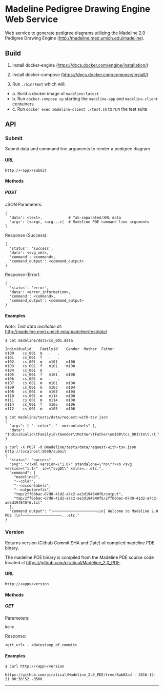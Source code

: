 # Madeline Pedigree Drawing Engine Web Service

Web service to generate pedigree diagrams utilizing the
Madeline 2.0 Pedigree Drawing Engine (http://madeline.med.umich.edu/madeline).

## Build

1. Install docker-engine (https://docs.docker.com/engine/installation/)

2. Install docker-compose (https://docs.docker.com/compose/install/)

3. Run `./bin/test` which will:
  - a. Build a docker image of `madeline:latest`
  - b. Run `docker-compose up` starting the `madeline-app` and `madeline-client` containers
  - c. Run `docker exec madeline-client ./test.sh` to run the test suite

## API

### Submit

Submit data and command line arguments to render a pedigree diagram

#### URL

    http://<app>/submit

#### Methods

##### POST

JSON Parameters:

    {
      'data': <text>,            # Tab-separated/XML data
      'args': [<arg>, <arg...>]  # Madeline PDE command line arguments
    }

Response (Success):

    {
      'status': 'success',
      'data': <svg_xml>,
      'command': <command>,
      'command_output': <command_output>
    }

Response (Error):

    {
      'status': 'error',
      'data': <error_information>,
      'command': <command>,
      'command_output': <command_output>
    }

#### Examples

*Note: Test data available at:* http://madeline.med.umich.edu/madeline/testdata/

    $ cat madeline/data/cs_001.data

    Individualid	Familyid	Gender	Mother	Father
    m100	cs_001	m	.	.
    m101	cs_001	f	.	.
    m102	cs_001	m	m101	m100
    m103	cs_001	f	m101	m100
    m104	cs_001	m	.	.
    m105	cs_001	f	m101	m100
    m106	cs_001	m	.	.
    m107	cs_001	m	m101	m100
    m109	cs_001	m	m103	m104
    m108	cs_001	m	m103	m104
    m110	cs_001	m	m114	m108
    m111	cs_001	m	m114	m108
    m114	cs_001	f	m105	m106
    m112	cs_001	m	m105	m106

    $ cat madeline/tests/data/request-with-tsv.json
    {
      "args": [ "--color", "--noiconlabels" ],
      "data": "Individualid\tFamilyid\tGender\tMother\tFather\nm100\tcs_001\tm\t.\t.\nm101\tcs_001\tf\t...etc."
    }

    $ curl -X POST -d @madeline/tests/data/request-with-tsv.json http://localhost:5000/submit
    {
      "status": "success",
      "svg": "<?xml version=\"1.0\" standalone=\"no\"?>\n <svg version=\"1.1\"  id=\"svgDC\" xmlns=...etc.",
      "command": [
        "madeline2",
        "--color",
        "--noiconlabels",
        "--outputprefix",
        "tmp/2ff66bac-07d8-41d2-a7c2-ae3d194840f6/output",
        "tmp/2ff66bac-07d8-41d2-a7c2-ae3d194840f6/2ff66bac-07d8-41d2-a7c2-ae3d194840f6.txt"
      ],
      "command_output": "┌────────────────────┐\n│ Welcome to Madeline 2.0 PDE │\n└──────────────────...etc."
    }

### Version

Returns version (Github Commit SHA and Date) of compiled madeline PDE binary.

The madeline PDE binary is compiled from the Madeline PDE source code
located at https://github.com/piratical/Madeline_2.0_PDE.

#### URL

`http://<app>/version`

#### Methods

##### GET

Parameters:

    None

Response:

    <git_url> - <datestamp_of_commit>

#### Examples

    $ curl http://<app>/version

    https://github.com/piratical/Madeline_2.0_PDE/tree/8ab82ad - 2016-12-21 00:38:52 -0500

---
